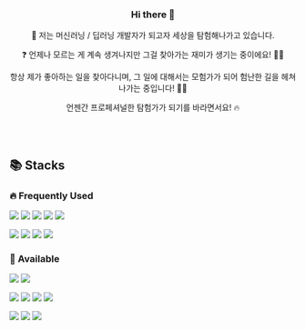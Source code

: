 <h3 align = 'center'> Hi there 👋 </h3>


<p align = 'center'> 🚀 저는 머신러닝 / 딥러닝 개발자가 되고자 세상을 탐험해나가고 있습니다. </p>

<p align = 'center'> ❓ 언제나 모르는 게 계속 생겨나지만 그걸 찾아가는 재미가 생기는 중이에요! 🕵🏻 </p>

<p align = 'center'> 항상 제가 좋아하는 일을 찾아다니며, 그 일에 대해서는 모험가가 되어 험난한 길을 헤쳐나가는 중입니다! 🧗🏻 </p>

<p align = 'center'> 언젠간 프로페셔널한 탐험가가 되기를 바라면서요! 🔥 </p>


<br> 
<br>


## 📚 Stacks

### 🔥 Frequently Used
<img src="https://img.shields.io/badge/Python-3776AB?style=flat-square&logo=Python&logoColor=white"/> <img src="https://img.shields.io/badge/PyTorch-EE4C2C?style=flat-square&logo=Pytorch&logoColor=white"/> <img src="https://img.shields.io/badge/TensorFlow-FF6F00?style=flat-square&logo=TensorFlow&logoColor=white"/> <img src="https://img.shields.io/badge/Keras-D00000?style=flat-square&logo=Keras&logoColor=white"/> <img src="https://img.shields.io/badge/OpenCV-5C3EE8?style=flat-square&logo=opencv&logoColor=white"/>

<img src="https://img.shields.io/badge/Figma-F24E1E?style=flat-square&logo=Figma&logoColor=white"/> <img src="https://img.shields.io/badge/Notion-000000?style=flat-square&logo=Notion&logoColor=white"/> <img src="https://img.shields.io/badge/Slack-4A154B?style=flat-square&logo=Slack&logoColor=white"/> <img src="https://img.shields.io/badge/macOS-000000?style=flat-square&logo=macOS&logoColor=white"/>


### 🔩 Available 

<img src="https://img.shields.io/badge/C++-00599C?style=flat-square&logo=cplusplus&logoColor=white"/> <img src="https://img.shields.io/badge/R-276DC3?style=flat-square&logo=R&logoColor=white"/> 

<img src="https://img.shields.io/badge/Docker-2496ED?style=flat-square&logo=Docker&logoColor=white"/> <img src="https://img.shields.io/badge/Visual Studio Code-007ACC?style=flat-square&logo=VisualStudioCode&logoColor=white"/> <img src="https://img.shields.io/badge/Linux-FCC624?style=flat-square&logo=Linux&logoColor=black"/> <img src="https://img.shields.io/badge/GitHub-181717?style=flat-square&logo=GitHub&logoColor=white"/>

 <img src="https://img.shields.io/badge/Adobe XD-FF61F6?style=flat-square&logo=AdobeXD&logoColor=white"/> <img src="https://img.shields.io/badge/Adobe Photoshop-31A8FF?style=flat-square&logo=adobephotoshop&logoColor=white"/> <img src="https://img.shields.io/badge/Fusion 360-000000?style=flat-square&logo=Autodesk&logoColor=white"/>



